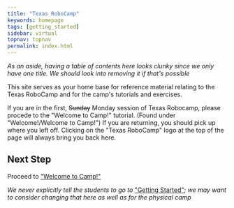 ```yaml
---
title: "Texas RoboCamp"
keywords: homepage
tags: [getting_started]
sidebar: virtual 
topnav: topnav
permalink: index.html
---
```


*As an aside, having a table of contents here looks clunky since we only have one title. We should look into removing it if that's possible*

This site serves as your home base for reference material relating to the Texas RoboCamp and for the camp's tutorials and exercises.

If you are in the first, ~~Sunday~~ Monday session of Texas Robocamp, please procede to the "Welcome to Camp!" tutorial. (Found under "Welcome!/Welcome to Camp!") If you are returning, you should pick up where you left off. Clicking on the "Texas RoboCamp" logo at the top of the page will always bring you back here.


## Next Step

Proceed to ["Welcome to Camp!"](/welcome.html)

*We never explicitly tell the students to go to* ["Getting Started"](getting_started.html); *we may want to consider changing that here as well as for the physical camp*
